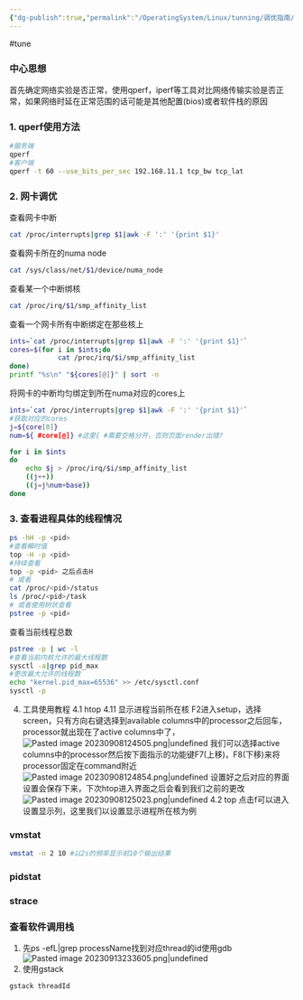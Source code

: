 ```yaml
---
{"dg-publish":true,"permalink":"/OperatingSystem/Linux/tunning/调优指南/","noteIcon":"3"}
---
```


#tune
### 中心思想
首先确定网络实验是否正常，使用qperf，iperf等工具对比网络传输实验是否正常，如果网络时延在正常范围的话可能是其他配置(bios)或者软件栈的原因

### 1. qperf使用方法

```bash
#服务端
qperf
#客户端
qperf -t 60 --use_bits_per_sec 192.168.11.1 tcp_bw tcp_lat
```

### 2. 网卡调优
查看网卡中断
```bash
cat /proc/interrupts|grep $1|awk -F ':' '{print $1}'

```

查看网卡所在的numa node
```bash
cat /sys/class/net/$1/device/numa_node
```
查看某一个中断绑核
```bash
cat /proc/irq/$1/smp_affinity_list
```
查看一个网卡所有中断绑定在那些核上
```bash
ints=`cat /proc/interrupts|grep $1|awk -F ':' '{print $1}'`
cores=$(for i in $ints;do
			cat /proc/irq/$i/smp_affinity_list
done)
printf "%s\n" "${cores[@]}" | sort -n
```
将网卡的中断均匀绑定到所在numa对应的cores上
```bash
ints=`cat /proc/interrupts|grep $1|awk -F ':' '{print $1}'`
#获取对应的cores
j=${core[0]}
num=${ #core[@]} #这里{ #需要空格分开，否则页面render出错?

for i in $ints
do
	echo $j > /proc/irq/$i/smp_affinity_list
	((j++))
	((j=j%num+base))
done

```

### 3. 查看进程具体的线程情况
```bash
ps -hH -p <pid>
#查看瞬时值
top -H -p <pid>
#持续查看
top -p <pid> 之后点击H
# 或者
cat /proc/<pid>/status
ls /proc/<pid>/task
# 或者使用树状查看
pstree -p <pid>
```
查看当前线程总数
```bash
pstree -p | wc -l
#查看当前内核允许的最大线程数
sysctl -a|grep pid_max
#更改最大允许的线程数
echo "kernel.pid_max=65536" >> /etc/sysctl.conf
sysctl -p
```

4. 工具使用教程
4.1 htop
4.11 显示进程当前所在核
F2进入setup，选择screen，只有方向右键选择到available columns中的processor之后回车，processor就出现在了active columns中了，
![Pasted image 20230908124505.png|undefined](/img/user/pics/Pasted%20image%2020230908124505.png)
我们可以选择active columns中的processor然后按下面指示的功能键F7(上移)，F8(下移)来将processor固定在command附近
![Pasted image 20230908124854.png|undefined](/img/user/pics/Pasted%20image%2020230908124854.png)
设置好之后对应的界面设置会保存下来，下次htop进入界面之后会看到我们之前的更改
![Pasted image 20230908125023.png|undefined](/img/user/pics/Pasted%20image%2020230908125023.png)
4.2 top
点击f可以进入设置显示列，这里我们以设置显示进程所在核为例

### vmstat
```bash
vmstat -n 2 10 #以2s的频率显示前10个输出结果
```

### pidstat

### strace

### 查看软件调用栈
1. 先ps -efL|grep processName找到对应thread的id使用gdb
![Pasted image 20230913233605.png|undefined](/img/user/pics/Pasted%20image%2020230913233605.png)
2. 使用gstack
```bash
gstack threadId
```